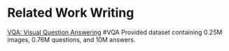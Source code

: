 # Related Work Writing
[VQA: Visual Question Answering](https://openaccess.thecvf.com/content_iccv_2015/papers/Antol_VQA_Visual_Question_ICCV_2015_paper.pdf)
#VQA
Provided dataset containing 0.25M images, 0.76M questions, and 10M answers.